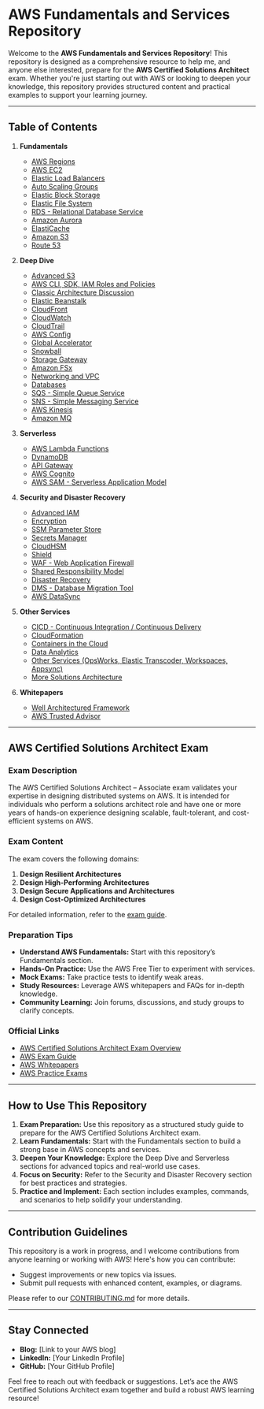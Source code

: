 # AWS Fundamentals and Services Repository

Welcome to the **AWS Fundamentals and Services Repository**! This repository is designed as a comprehensive resource to help me, and anyone else interested, prepare for the **AWS Certified Solutions Architect** exam. Whether you're just starting out with AWS or looking to deepen your knowledge, this repository provides structured content and practical examples to support your learning journey.

---

## Table of Contents

1. **Fundamentals**
    - [AWS Regions](1-aws-fundamentals/regions.md)
    - [AWS EC2](1-aws-fundamentals/ec2.md)
    - [Elastic Load Balancers](1-aws-fundamentals/elb.md)
    - [Auto Scaling Groups](1-aws-fundamentals/asg.md)
    - [Elastic Block Storage](1-aws-fundamentals/ebs.md)
    - [Elastic File System](1-aws-fundamentals/efs.md)
    - [RDS - Relational Database Service](1-aws-fundamentals/rds.md)
    - [Amazon Aurora](1-aws-fundamentals/aurora.md)
    - [ElastiCache](1-aws-fundamentals/elasticache.md)
    - [Amazon S3](1-aws-fundamentals/s3.md)
    - [Route 53](1-aws-fundamentals/route53.md)

2. **Deep Dive**
    - [Advanced S3](2-deep-dive/advanced-s3.md)
    - [AWS CLI, SDK, IAM Roles and Policies](2-deep-dive/cli.md)
    - [Classic Architecture Discussion](2-deep-dive/architecture.md)
    - [Elastic Beanstalk](2-deep-dive/beanstalk.md)
    - [CloudFront](2-deep-dive/cloudfront.md)
    - [CloudWatch](2-deep-dive/cloudwatch.md)
    - [CloudTrail](2-deep-dive/cloudtrail.md)
    - [AWS Config](2-deep-dive/config.md)
    - [Global Accelerator](2-deep-dive/global-accelerator.md)
    - [Snowball](2-deep-dive/snowball.md)
    - [Storage Gateway](2-deep-dive/storage-gateway.md)
    - [Amazon FSx](2-deep-dive/fsx.md)
    - [Networking and VPC](2-deep-dive/vpc.md)
    - [Databases](2-deep-dive/databases.md)
    - [SQS - Simple Queue Service](2-deep-dive/sqs.md)
    - [SNS - Simple Messaging Service](2-deep-dive/sns.md)
    - [AWS Kinesis](2-deep-dive/kinesis.md)
    - [Amazon MQ](2-deep-dive/amazon-mq.md)

3. **Serverless**
    - [AWS Lambda Functions](3-aws-serverless/lambda.md)
    - [DynamoDB](3-aws-serverless/dynamodb.md)
    - [API Gateway](3-aws-serverless/api-gateway.md)
    - [AWS Cognito](3-aws-serverless/cognito.md)
    - [AWS SAM - Serverless Application Model](3-aws-serverless/sam.md)

4. **Security and Disaster Recovery**
    - [Advanced IAM](4-aws-security-and-disaster-recovery/advanced-iam.md)
    - [Encryption](4-aws-security-and-disaster-recovery/encryption.md)
    - [SSM Parameter Store](4-aws-security-and-disaster-recovery/ssm.md)
    - [Secrets Manager](4-aws-security-and-disaster-recovery/secrets-manager.md)
    - [CloudHSM](4-aws-security-and-disaster-recovery/cloudhsm.md)
    - [Shield](4-aws-security-and-disaster-recovery/shield.md)
    - [WAF - Web Application Firewall](4-aws-security-and-disaster-recovery/waf.md)
    - [Shared Responsibility Model](4-aws-security-and-disaster-recovery/shared-responsibility-model.md)
    - [Disaster Recovery](4-aws-security-and-disaster-recovery/disaster-recovery.md)
    - [DMS - Database Migration Tool](4-aws-security-and-disaster-recovery/dms.md)
    - [AWS DataSync](4-aws-security-and-disaster-recovery/datasync.md)

5. **Other Services**
    - [CICD - Continuous Integration / Continuous Delivery](5-other-services/cicd.md)
    - [CloudFormation](5-other-services/cloudformation.md)
    - [Containers in the Cloud](5-other-services/containers.md)
    - [Data Analytics](5-other-services/data-analytics.md)
    - [Other Services (OpsWorks, Elastic Transcoder, Workspaces, Appsync)](5-other-services/other.md)
    - [More Solutions Architecture](5-other-services/more-solutions-architecture.md)

6. **Whitepapers**
    - [Well Architectured Framework](6-whitepapers/well-architectured-framework.md)
    - [AWS Trusted Advisor](6-whitepapers/trusted-advisor.md)

---

## AWS Certified Solutions Architect Exam

### Exam Description
The AWS Certified Solutions Architect – Associate exam validates your expertise in designing distributed systems on AWS. It is intended for individuals who perform a solutions architect role and have one or more years of hands-on experience designing scalable, fault-tolerant, and cost-efficient systems on AWS.

### Exam Content
The exam covers the following domains:

1. **Design Resilient Architectures**
2. **Design High-Performing Architectures**
3. **Design Secure Applications and Architectures**
4. **Design Cost-Optimized Architectures**

For detailed information, refer to the [exam guide](https://aws.amazon.com/certification/certified-solutions-architect-associate/).

### Preparation Tips
- **Understand AWS Fundamentals:** Start with this repository’s Fundamentals section.
- **Hands-On Practice:** Use the AWS Free Tier to experiment with services.
- **Mock Exams:** Take practice tests to identify weak areas.
- **Study Resources:** Leverage AWS whitepapers and FAQs for in-depth knowledge.
- **Community Learning:** Join forums, discussions, and study groups to clarify concepts.

### Official Links
- [AWS Certified Solutions Architect Exam Overview](https://aws.amazon.com/certification/certified-solutions-architect-associate/)
- [AWS Exam Guide](https://d1.awsstatic.com/training-and-certification/docs-sa-assoc/AWS_Certified_Solutions_Architect_Associate-Exam_Guide.pdf)
- [AWS Whitepapers](https://aws.amazon.com/whitepapers/)
- [AWS Practice Exams](https://aws.amazon.com/training/practice-exams/)

---

## How to Use This Repository

1. **Exam Preparation:** Use this repository as a structured study guide to prepare for the AWS Certified Solutions Architect exam.
2. **Learn Fundamentals:** Start with the Fundamentals section to build a strong base in AWS concepts and services.
3. **Deepen Your Knowledge:** Explore the Deep Dive and Serverless sections for advanced topics and real-world use cases.
4. **Focus on Security:** Refer to the Security and Disaster Recovery section for best practices and strategies.
5. **Practice and Implement:** Each section includes examples, commands, and scenarios to help solidify your understanding.

---

## Contribution Guidelines

This repository is a work in progress, and I welcome contributions from anyone learning or working with AWS! Here's how you can contribute:
- Suggest improvements or new topics via issues.
- Submit pull requests with enhanced content, examples, or diagrams.

Please refer to our [CONTRIBUTING.md](CONTRIBUTING.md) for more details.

---

## Stay Connected

- **Blog:** [Link to your AWS blog]
- **LinkedIn:** [Your LinkedIn Profile]
- **GitHub:** [Your GitHub Profile]

Feel free to reach out with feedback or suggestions. Let’s ace the AWS Certified Solutions Architect exam together and build a robust AWS learning resource!
